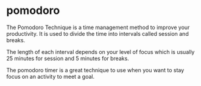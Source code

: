 # pomodoro

The Pomodoro Technique is a time management method to improve your productivity.
It is used to divide the time into intervals called session and breaks.

The length of each interval depends on your level of focus which is usually 25 minutes for session and 5 minutes for breaks.

The pomodoro timer is a great technique to use when you want to stay focus on an activity to meet a goal.

